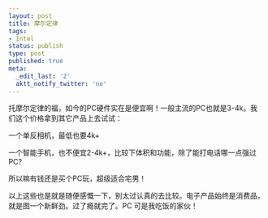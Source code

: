 ```yaml
---
layout: post
title: 摩尔定律
tags:
- Intel
status: publish
type: post
published: true
meta:
  _edit_last: '2'
  aktt_notify_twitter: 'no'
---
```

托摩尔定律的福，如今的PC硬件实在是便宜啊！一般主流的PC也就是3-4k。我们这个价格拿到其它产品上去试试：

一个单反相机，最低也要4k+

一个智能手机，也不便宜2-4k+，比较下体积和功能，除了能打电话哪一点强过PC?

所以嘛有钱还是买个PC玩，超级适合宅男！

以上这些也是就是随便感慨一下，别太过认真的去比较。电子产品始终是消费品，就是图一个新鲜劲。过了瘾就完了。PC 可是我吃饭的家伙！
